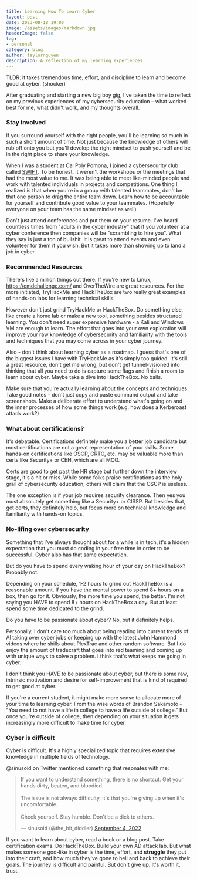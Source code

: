 ```yaml
---
title: Learning How To Learn Cyber
layout: post
date: 2023-08-18 19:00
image: /assets/images/markdown.jpg
headerImage: false
tag:
- personal
category: blog
author: taylornguyen
description: A reflection of my learning experiences
---
```


TLDR: it takes tremendous time, effort, and discipline to learn and become good at cyber. (shocker)

After graduating and starting a new big boy gig, I've taken the time to reflect on my previous experiences of my cybersecurity education – what worked best for me, what didn't work, and my thoughts overall.

### Stay involved

If you surround yourself with the right people, you'll be learning so much in such a short amount of time. Not just because the knowledge of others will rub off onto you but you'll develop the right mindset to push yourself and be in the right place to share your knowledge.

When I was a student at Cal Poly Pomona, I joined a cybersecurity club called [SWIFT](https://www.calpolyswift.org/). To be honest, it weren't the workshops or the meetings that had the most value to me. It was being able to meet like-minded people and work with talented individuals in projects and competitions. One thing I realized is that when you're in a group with talented teammates, don't be that one person to drag the entire team down. Learn how to be accountable for yourself and contribute good value to your teammates. (Hopefully everyone on your team has the same mindset as well)

Don't just attend conferences and put them on your resume. I've heard countless times from "adults in the cyber industry" that if you volunteer at a cyber conference then companies will be "scrambling to hire you". What they say is just a ton of bullshit. It is great to attend events and even volunteer for them if you wish. But it takes more than showing up to land a job in cyber.

### Recommended Resources

There's like a million things out there. If you're new to Linux, https://cmdchallenge.com/ and OverTheWire are great resources. For the more initiated, TryHackMe and HackTheBox are two really great examples of hands-on labs for learning technical skills.

However don't just grind TryHackMe or HackTheBox. Do something else, like create a home lab or make a new tool, something besides structured learning. You don't need super expensive hardware - a Kali and Windows VM are enough to learn. The effort that goes into your own exploration will improve your raw knowledge of cybersecurity and familiarity with the tools and techniques that you may come across in your cyber journey.

Also - don't think about learning cyber as a roadmap. I guess that's one of the biggest issues I have with TryHackMe as it's simply too guided. It's still a great resource, don't get me wrong, but don't get tunnel-visioned into thinking that all you need to do is capture some flags and finish a room to learn about cyber. Maybe take a dive into HackTheBox. No balls.

Make sure that you're actually learning about the concepts and techniques. Take good notes - don't just copy and paste command output and take screenshots. Make a deliberate effort to understand what's going on and the inner processes of how some things work (e.g. how does a Kerberoast attack work?)

### What about certifications?

It's debatable. Certifications definitely make you a better job candidate but most certifications are not a great representation of your skills. Some hands-on certifications like OSCP, CRTO, etc. may be valuable more than certs like Security+ or CEH, which are all MCQ.

Certs are good to get past the HR stage but further down the interview stage, it's a hit or miss. While some folks praise certifications as the holy grail of cybersecurity education, others will claim that the OSCP is useless.

The one exception is if your job requires security clearance. Then yes you must absolutely get something like a Security+ or CISSP. But besides that, get certs, they definitely help, but focus more on technical knowledge and familiarity with hands-on topics.

### No-lifing over cybersecurity

Something that I've always thought about for a while is in tech, it's a hidden expectation that you must do coding in your free time in order to be successful. Cyber also has that same expectation.

But do you have to spend every waking hour of your day on HackTheBox? Probably not. 

Depending on your schedule, 1-2 hours to grind out HackTheBox is a reasonable amount. If you have the mental power to spend 8+ hours on a box, then go for it. Obviously, the more time you spend, the better. I'm not saying you HAVE to spend 8+ hours on HackTheBox a day. But at least spend some time dedicated to the grind.

Do you have to be passionate about cyber? No, but it definitely helps.

Personally, I don't care too much about being reading into current trends of AI taking over cyber jobs or keeping up with the latest John Hammond videos where he shills about PlexTrac and other random software. But I do enjoy the amount of tradecraft that goes into red teaming and coming up with unique ways to solve a problem. I think that's what keeps me going in cyber.

I don't think you HAVE to be passionate about cyber, but there is some raw, intrinsic motivation and desire for self-improvement that is kind of required to get good at cyber.

If you're a current student, it might make more sense to allocate more of your time to learning cyber. From the wise words of Brandon Sakamoto - "You need to not have a life in college to have a life outside of college." But once you're outside of college, then depending on your situation it gets increasingly more difficult to make time for cyber.

### Cyber is difficult

Cyber is difficult. It's a highly specialized topic that requires extensive knowledge in multiple fields of technology.

@sinusoid on Twitter mentioned something that resonates with me:

<blockquote class="twitter-tweet"><p lang="en" dir="ltr">If you want to understand something, there is no shortcut. Get your hands dirty, beaten, and bloodied.<br><br>The issue is not always difficulty, it&#39;s that you&#39;re giving up when it&#39;s uncomfortable.<br><br>Check yourself. Stay humble. Don&#39;t be a dick to others.</p>&mdash; sinusoid (@the_bit_diddler) <a href="https://twitter.com/the_bit_diddler/status/1566457570121977870?ref_src=twsrc%5Etfw">September 4, 2022</a></blockquote> <script async src="https://platform.twitter.com/widgets.js" charset="utf-8"></script>

If you want to learn about cyber, read a book or a blog post. Take certification exams. Do HackTheBox. Build your own AD attack lab. But what makes someone god-like in cyber is the time, effort, and **struggle** they put into their craft, and how much they've gone to hell and back to achieve their goals. The journey is difficult and painful. But don't give up. It's worth it, trust.
